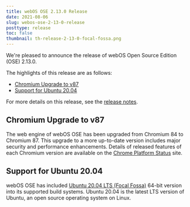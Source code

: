 ```yaml
---
title: webOS OSE 2.13.0 Release
date: 2021-08-06
slug: webos-ose-2-13-0-release
posttype: release
toc: false
thumbnail: th-release-2-13-0-focal-fossa.png
---
```


We're pleased to announce the release of webOS Open Source Edition (OSE) 2.13.0.

The highlights of this release are as follows:

- [Chromium Upgrade to v87](#chromium-upgrade-to-v87)
- [Support for Ubuntu 20.04](#support-for-ubuntu-20-04)

For more details on this release, see the [release notes](/about/release-notes/webos-ose-2-13-0-release-notes).

## Chromium Upgrade to v87
The web engine of webOS OSE has been upgraded from Chromium 84 to Chromium 87. This upgrade to a more up-to-date version includes major security and performance enhancements. Details of released features of each Chromium version are available on the [Chrome Platform Status](https://www.chromestatus.com/features) site.

## Support for Ubuntu 20.04
webOS OSE has included [Ubuntu 20.04 LTS (Focal Fossa)](https://releases.ubuntu.com/20.04/) 64-bit version into its supported build systems. Ubuntu 20.04 is the latest LTS version of Ubuntu, an open source operating system on Linux.